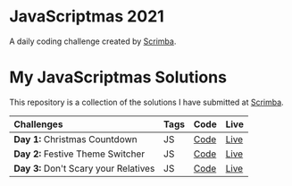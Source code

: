 # JavaScriptmas 2021
A daily coding challenge created by [Scrimba](https://scrimba.com/learn/javascriptmas2021/).

# My JavaScriptmas Solutions

This repository is a collection of the solutions I have submitted at [Scrimba](https://scrimba.com/learn/javascriptmas2021/).


| Challenges  |  Tags | Code | Live |
|:-------------|---|---|---|
| **Day 1:** Christmas Countdown | JS | [Code](https://github.com/aramatsolrac/JavaScriptmas/tree/main/day_1)|[Live](https://aramatsolrac.github.io/JavaScriptmas/day_1/) |
| **Day 2:** Festive Theme Switcher| JS | [Code](https://github.com/aramatsolrac/JavaScriptmas/tree/main/day_2)|[Live](https://aramatsolrac.github.io/JavaScriptmas/day_2/) |
| **Day 3:** Don't Scary your Relatives | JS | [Code](https://github.com/aramatsolrac/JavaScriptmas/tree/main/day_3)|[Live](https://aramatsolrac.github.io/JavaScriptmas/day_3/) |



